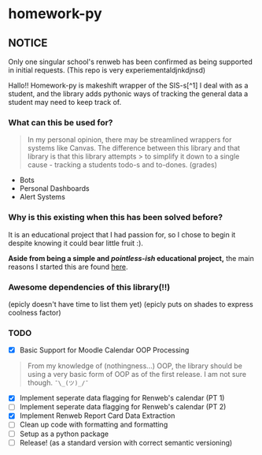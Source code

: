 # homework-py

## NOTICE

Only one singular school's renweb has been confirmed as being supported in initial requests. (This repo is very experiementaldjnkdjnsd) 

Hallo!! Homework-py is makeshift wrapper of the SIS-s[^1] I deal with as a student, and the library adds pythonic ways of tracking the general data a student may need to keep track of. 

### What can this be used for?

> In my personal opinion, there may be streamlined wrappers for systems like Canvas. The difference between this library and that library is that this library attempts > to simplify it down to a single cause - tracking a students todo-s and to-dones. (grades)

- Bots
- Personal Dashboards
- Alert Systems 


### Why is this existing when this has been solved before?

It is an educational project that I had passion for, so I chose to begin it despite knowing it could bear little fruit :).

**Aside from being a simple and *pointless-ish* educational project,** the main reasons I started this are found [here](reasons.md).

### Awesome dependencies of this library(!!)

(epicly doesn't have time to list them yet) (epicly puts on shades to express coolness factor)

### TODO

- [x] Basic Support for Moodle Calendar OOP Processing

> From my knowledge of (nothingness...) OOP, the library should be using a very basic form of OOP as of the first release. I am not sure though. `¯\_(ツ)_/¯`

- [x] Implement seperate data flagging for Renweb's calendar (PT 1)
- [ ] Implement seperate data flagging for Renweb's calendar (PT 2)
- [x] Implement Renweb Report Card Data Extraction 
- [ ] Clean up code with formatting and formatting
- [ ] Setup as a python package
- [ ] Release! (as a standard version with correct semantic versioning)
